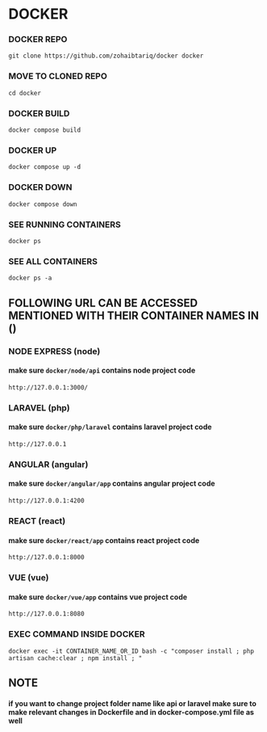 # DOCKER

### DOCKER REPO
```
git clone https://github.com/zohaibtariq/docker docker
```
### MOVE TO CLONED REPO
```
cd docker
```
### DOCKER BUILD
```
docker compose build
```
### DOCKER UP
```
docker compose up -d
```
### DOCKER DOWN
```
docker compose down
```
### SEE RUNNING CONTAINERS
```
docker ps
```
### SEE ALL CONTAINERS
```
docker ps -a
```

## FOLLOWING URL CAN BE ACCESSED MENTIONED WITH THEIR CONTAINER NAMES IN ()

### NODE EXPRESS (node)
#### make sure ```docker/node/api``` contains node project code
```
http://127.0.0.1:3000/
```
### LARAVEL (php)
#### make sure ```docker/php/laravel``` contains laravel project code
```
http://127.0.0.1
```
### ANGULAR (angular)
#### make sure ```docker/angular/app``` contains angular project code
```
http://127.0.0.1:4200
```
### REACT (react)
#### make sure ```docker/react/app``` contains react project code
```
http://127.0.0.1:8000
```
### VUE (vue)
#### make sure ```docker/vue/app``` contains vue project code
```
http://127.0.0.1:8080
```
### EXEC COMMAND INSIDE DOCKER
```
docker exec -it CONTAINER_NAME_OR_ID bash -c "composer install ; php artisan cache:clear ; npm install ; "
```

## NOTE
#### if you want to change project folder name like api or laravel make sure to make relevant changes in Dockerfile and in docker-compose.yml file as well